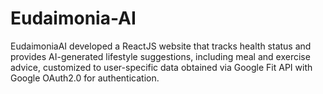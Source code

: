# Eudaimonia-AI
EudaimoniaAI developed a ReactJS website that tracks health status and provides AI-generated lifestyle suggestions, including meal and exercise advice, customized to user-specific data obtained via Google Fit API with Google OAuth2.0 for authentication. 
